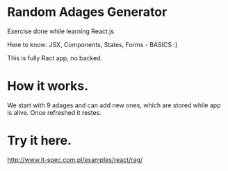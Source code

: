 # Random Adages Generator

Exercise done while learning React.js

Here to know: JSX, Components, States, Forms - BASICS :)

This is fully Ract app, no backed.

# How it works.

We start with 9 adages and can add new ones, which are stored while app is alive. Once refreshed it restes.

# Try it here.

http://www.it-spec.com.pl/examples/react/rag/
